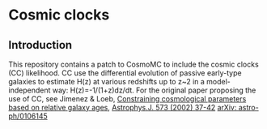 # Cosmic clocks

## Introduction

This repository contains a patch to CosmoMC to include the cosmic clocks (CC) likelihood. CC use the differential evolution of passive early-type galaxies to estimate H(z) at various redshifts up to z~2 in a model-independent way: H(z)=-1/(1+z)dz/dt.              For the original paper proposing the use of CC, see Jimenez & Loeb, [Constraining cosmological parameters based on relative galaxy ages](https://inspirehep.net/record/559474), [Astrophys.J. 573 (2002) 37-42](http://iopscience.iop.org/article/10.1086/340549/meta) [arXiv: astro-ph/0106145](https://arxiv.org/abs/astro-ph/0106145)  
